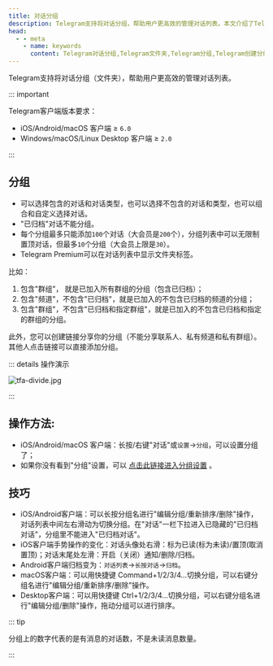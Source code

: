 ```yaml
---
title: 对话分组
description: Telegram支持将对话分组，帮助用户更高效的管理对话列表。本文介绍了Telegram如何设置对话分组，以及对话分组的一些操作技巧。
head:
  - - meta
    - name: keywords
      content: Telegram对话分组,Telegram文件夹,Telegram分组,Telegram创建分组,TG对话分组,TG文件夹,TG分组,TG创建分组,电报对话分组,电报文件夹,电报分组,电报创建分组
---
```


Telegram支持将对话分组（文件夹），帮助用户更高效的管理对话列表。

::: important

Telegram客户端版本要求：

- iOS/Android/macOS 客户端 ≥ `6.0`
- Windows/macOS/Linux Desktop 客户端 ≥ `2.0`

:::

## 分组

- 可以选择包含的对话和对话类型，也可以选择不包含的对话和类型，也可以组合和自定义选择对话。
-  "已归档"对话不能分组。
- 每个分组最多只能添加`100`个对话（大会员是`200`个），分组列表中可以无限制置顶对话，但最多`10`个分组（大会员上限是`30`）。
- Telegram Premium可以在对话列表中显示文件夹标签。

比如：

1. 包含"群组"， 就是已加入所有群组的分组（包含已归档）；
2. 包含"频道"，不包含"已归档"，就是已加入的不包含已归档的频道的分组；
3. 包含"群组"，不包含"已归档和指定群组"，就是已加入的不包含已归档和指定的群组的分组。

此外，您可以创建链接分享你的分组（不能分享联系人、私有频道和私有群组）。其他人点击链接可以直接添加分组。

::: details 操作演示

![tfa-divide.jpg](https://cdn.jsdelivr.net/gh/tgwiki//images/tfa/folder.jpg)

:::

## 操作方法:
- iOS/Android/macOS 客户端：长按/右键"对话"或`设置`->`分组`，可以设置分组了；
- 如果你没有看到"分组"设置，可以 [点击此链接进入分组设置](tg://settings/folders) 。

## 技巧

- iOS/Android客户端：可以长按分组名进行"编辑分组/重新排序/删除"操作，对话列表中间左右滑动为切换分组。在"对话"一栏下拉进入已隐藏的"已归档对话"，分组里不能进入"已归档对话"。
- iOS客户端手势操作的变化：对话头像处右滑：标为已读(标为未读)/置顶(取消置顶)；对话末尾处左滑：开启（关闭）通知/删除/归档。
- Android客户端归档变为：`对话列表`->`长按对话`->`归档`。
- macOS客户端：可以用快捷键 Command+1/2/3/4...切换分组，可以右键分组名进行"编辑分组/重新排序/删除"操作。
- Desktop客户端：可以用快捷键 Ctrl+1/2/3/4...切换分组，可以右键分组名进行"编辑分组/删除"操作，拖动分组可以进行排序。

::: tip

分组上的数字代表的是有消息的对话数，不是未读消息数量。

:::